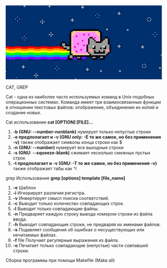 ![image](Images/cat.jpg)

CAT, GREP

Cat - одна из наиболее часто используемых команд в Unix-подобных операционных системах. Команда имеет три взаимосвязанные функции в отношении текстовых файлов: отображение, объединение их копий и создание новых.

Cat использование
**cat [OPTION] [FILE]...**

1. __-b (GNU: --number-nonblank)__  нумерует только непустые строки
2. __-e предполагает и -v (GNU only: -E то же самое, но без применения -v)__ также отображает символы конца строки как $
3. __-n (GNU: --number)__ нумерует все выходные строки
4. __-s (GNU: --squeeze-blank)__ сжимает несколько смежных пустых строк
5. __-t предполагает и -v (GNU: -T то же самое, но без применения -v)__ также отображает табы как ^I

grep Использование
**grep [options] template [file_name]**

1. **-e** Шаблон
2. **-i** Игнорирует различия регистра.
3. **-v** Инвертирует смысл поиска соответствий.
4. **-c** Выводит только количество совпадающих строк.
5. **-l** Выводит только совпадающие файлы.
6. **-n** Предваряет каждую строку вывода номером строки из файла ввода.
7. **-h** Выводит совпадающие строки, не предваряя их именами файлов.
8. **-s** Подавляет сообщения об ошибках о несуществующих или нечитаемых файлах.
9. **-f** file Получает регулярные выражения из файла.
10. **-o** Печатает только совпадающие (непустые) части совпавшей строки.

Сборка программы при помощи Makefile (Make all)